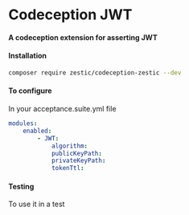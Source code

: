 # Codeception JWT
#### A codeception extension for asserting JWT

#### Installation
```bash
composer require zestic/codeception-zestic --dev
```

#### To configure

In your acceptance.suite.yml file
```yaml
modules:
    enabled:
        - JWT:
            algorithm:
            publicKeyPath:
            privateKeyPath:
            tokenTtl: 
```

#### Testing

To use it in a test
```php



```



